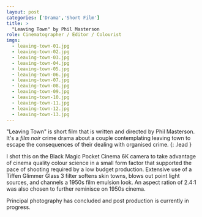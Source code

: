 ```yaml
---
layout: post
categories: ['Drama','Short Film']
title: >
  "Leaving Town" by Phil Masterson
role: Cinematographer / Editor / Colourist
imgs: 
  - leaving-town-01.jpg
  - leaving-town-02.jpg
  - leaving-town-03.jpg
  - leaving-town-04.jpg
  - leaving-town-05.jpg
  - leaving-town-06.jpg
  - leaving-town-07.jpg
  - leaving-town-08.jpg
  - leaving-town-09.jpg
  - leaving-town-10.jpg
  - leaving-town-11.jpg
  - leaving-town-12.jpg
  - leaving-town-13.jpg
---
```


"Leaving Town" is short film that is written and directed by Phil Masterson. It's a _film noir_ crime drama about a couple contemplating leaving town to escape the consequences of their dealing with organised crime.
{: .lead }

I shot this on the Black Magic Pocket Cinema 6K camera to take advantage of cinema quality colour science in a small form factor that supported the pace of shooting required by a low budget production. Extensive use of a Tiffen Glimmer Glass 3 filter softens skin towns, blows out point light sources, and channels a 1950s film emulsion look. An aspect ration of 2.4:1 was also chosen to further reminisce on 1950s cinema.

Principal photography has concluded and post production is currently in progress.